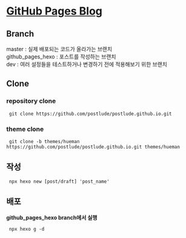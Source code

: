 [GitHub Pages Blog](https://postlude.github.io)
=================

## Branch
master : 실제 배포되는 코드가 올라가는 브랜치<br>
github_pages_hexo : 포스트를 작성하는 브랜치<br>
dev : 여러 설정들을 테스트하거나 변경하기 전에 적용해보기 위한 브랜치

## Clone
### repository clone
<pre><code> git clone https://github.com/postlude/postlude.github.io.git </code></pre>

### theme clone
<pre><code> git clone -b themes/hueman https://github.com/postlude/postlude.github.io.git themes/hueman </code></pre>

## 작성
<pre><code> npx hexo new [post/draft] 'post_name'</code></pre>

## 배포
**github_pages_hexo branch에서 실행**
<pre><code> npx hexo g -d</code></pre>